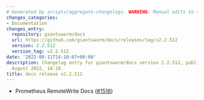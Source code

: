 ```yaml
---
# Generated by scripts/aggregate-changelogs. WARNING: Manual edits to this files will be overwritten.
changes_categories:
- Documentation
changes_entry:
  repository: giantswarm/docs
  url: https://github.com/giantswarm/docs/releases/tag/v2.2.512
  version: 2.2.512
  version_tag: v2.2.512
date: '2022-08-11T14:10:07+00:00'
description: Changelog entry for giantswarm/docs version 2.2.512, published on 11
  August 2022, 14:10.
title: docs release v2.2.512
---
```


- Prometheus RemoteWrite Docs ([#1516](https://github.com/giantswarm/docs/pull/1516))
